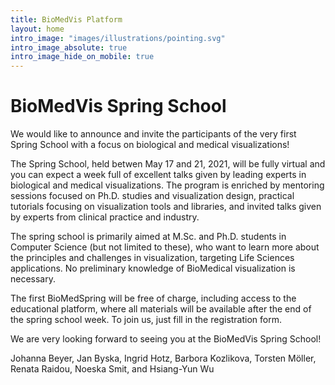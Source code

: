 ```yaml
---
title: BioMedVis Platform
layout: home
intro_image: "images/illustrations/pointing.svg"
intro_image_absolute: true
intro_image_hide_on_mobile: true
---
```


# BioMedVis Spring School

We would like to announce and invite the participants of the very first Spring School with a focus on biological and medical visualizations!

The Spring School, held betwen May 17 and 21, 2021, will be fully virtual and you can expect a week full of excellent talks given by leading experts in biological and medical visualizations. The program is enriched by mentoring sessions focused on Ph.D. studies and visualization design, practical tutorials focusing on visualization tools and libraries, and invited talks given by experts from clinical practice and industry.

The spring school is primarily aimed at M.Sc. and Ph.D. students in Computer Science (but not limited to these), who want to learn more about the principles and challenges in visualization, targeting Life Sciences applications. No preliminary knowledge of BioMedical visualization is necessary.

The first BioMedSpring will be free of charge, including access to the educational platform, where all materials will be available after the end of the spring school week. To join us, just fill in the registration form.

We are very looking forward to seeing you at the BioMedVis Spring School! 

Johanna Beyer, Jan Byska, Ingrid Hotz, Barbora Kozlikova, Torsten Möller, Renata Raidou, Noeska Smit, and Hsiang-Yun Wu

